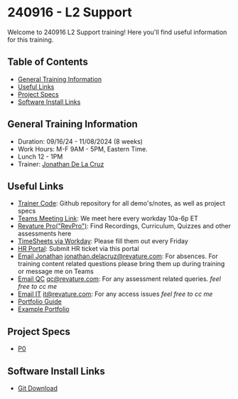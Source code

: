 # 240916 - L2 Support

Welcome to 240916 L2 Support training! Here you'll find useful information for this training.

## Table of Contents

  - [General Training Information](#general-training-information)
  - [Useful Links](#useful-links)
  - [Project Specs](#project-specs)
  - [Software Install Links](#software-install-links)

## <a name="general"></a>General Training Information

- Duration: 09/16/24 - 11/08/2024 (8 weeks)
- Work Hours: M-F 9AM - 5PM, Eastern Time. 
- Lunch 12 - 1PM
- Trainer: [Jonathan De La Cruz](<jonathan.delacruz@revature.com>)

## <a name="links"></a>Useful Links

- <a href="https://github.com/240916-L2-Support-Citi/trainer-code" target="_blank" rel="noopener noreferrer">Trainer Code</a>: Github repository for all demo's/notes, as well as project specs
- <a href="https://teams.microsoft.com/l/meetup-join/19%3ameeting_N2NkYjhjNzItMmJkYS00YmE2LTg4NWYtNjNmYTk5YmJiNzc4%40thread.v2/0?context=%7b%22Tid%22%3a%226b63e28a-a8f9-47b5-aa40-97e231215164%22%2c%22Oid%22%3a%2250a437f4-aa63-4dfa-84c6-6bfac0ea3e1e%22%7d" target="_blank" rel="noopener noreferrer">Teams Meeting Link</a>: We meet here every workday 10a-6p ET
- <a href="https://app.revature.com" target="_blank" rel="noopener noreferrer">Revature Pro("RevPro")</a>: Find Recordings, Curriculum, Quizzes and other assessments here
- <a href="https://www.myworkday.com/wday/authgwy/revature/login.htmld" target="_blank" rel="noopener noreferrer">TimeSheets via Workday</a>: Please fill them out every Friday
- <a href="https://help.revature.com/s/" target="_blank" rel="noopener noreferrer">HR Portal</a>: Submit HR ticket via this portal
- <a href="mailto:jonathan.delacruz@revature.com" target="_blank" rel="noopener noreferrer">Email Jonathan</a> <jonathan.delacruz@revature.com>: For absences. For training content related questions please bring them up during training or message me on Teams
- <a href="mailto:qc@revature.com" target="_blank" rel="noopener noreferrer">Email QC</a> <qc@revature.com>: For any assessment related queries. *feel free to cc me*
- <a href="mailto:it@revature.com" target="_blank" rel="noopener noreferrer">Email IT</a> <it@revature.com>: For any access issues *feel free to cc me*
- <a href="https://revaturelabs.github.io/Portfolio-Reference-Documents/" target="_blank" rel="noopener noreferrer">Portfolio Guide</a>
- <a href="https://app.revature.com/profile/M4rkf0ns/3e943b67174c08635f634d10163c3bfa" target="_blank" rel="noopener noreferrer">Example Portfolio</a>

## <a name="projects"></a>Project Specs

- [P0](https://github.com/240916-L2-Support-Citi/trainer-code/blob/main/Project%20Specifications/Project0.md)

## <a name="installs"></a>Software Install Links

- <a href="https://git-scm.com/downloads" target="_blank" rel="noopener noreferrer">Git Download</a>
